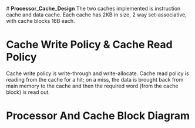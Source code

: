 #﻿ **Processor_Cache_Design**
The two caches implemented is instruction cache and data cache. Each cache has 2KB in size, 2 way set-associative, with cache blocks 16B each.

# Cache Write Policy & Cache Read Policy
Cache write policy is write-through and write-allocate. Cache read policy is reading from the cache for a hit; on a miss, the data is brought back from main memory to the cache and then the required word (from the cache block) is read out.

# Processor And Cache Block Diagram

